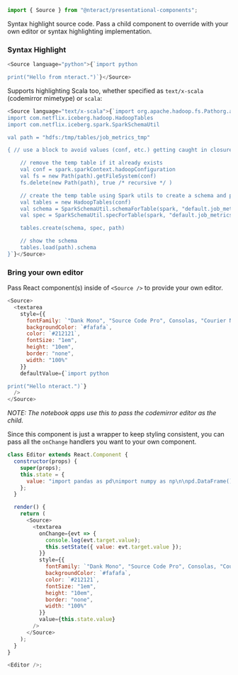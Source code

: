 ```jsx static
import { Source } from "@nteract/presentational-components";
```

Syntax highlight source code. Pass a child component to override with your own editor or syntax highlighting implementation.

### Syntax Highlight

```js
<Source language="python">{`import python

print("Hello from nteract.")`}</Source>
```

Supports highlighting Scala too, whether specified as `text/x-scala` (codemirror mimetype) or `scala`:

```js
<Source language="text/x-scala">{`import org.apache.hadoop.fs.Pathorg.apa
import com.netflix.iceberg.hadoop.HadoopTables
import com.netflix.iceberg.spark.SparkSchemaUtil

val path = "hdfs:/tmp/tables/job_metrics_tmp"

{ // use a block to avoid values (conf, etc.) getting caught in closures

    // remove the temp table if it already exists
    val conf = spark.sparkContext.hadoopConfiguration
    val fs = new Path(path).getFileSystem(conf)
    fs.delete(new Path(path), true /* recursive */ )

    // create the temp table using Spark utils to create a schema and partition spec
    val tables = new HadoopTables(conf)
    val schema = SparkSchemaUtil.schemaForTable(spark, "default.job_metrics")
    val spec = SparkSchemaUtil.specForTable(spark, "default.job_metrics")

    tables.create(schema, spec, path)

    // show the schema
    tables.load(path).schema
}`}</Source>
```

### Bring your own editor

Pass React component(s) inside of `<Source />` to provide your own editor.

```js
<Source>
  <textarea
    style={{
      fontFamily: `"Dank Mono", "Source Code Pro", Consolas, "Courier New", Courier,  monospace`,
      backgroundColor: `#fafafa`,
      color: `#212121`,
      fontSize: "1em",
      height: "10em",
      border: "none",
      width: "100%"
    }}
    defaultValue={`import python

print("Hello nteract.")`}
  />
</Source>
```

_NOTE: The notebook apps use this to pass the codemirror editor as the child._

Since this component is just a wrapper to keep styling consistent, you can pass all the `onChange` handlers you want to your own component.

```js
class Editor extends React.Component {
  constructor(props) {
    super(props);
    this.state = {
      value: "import pandas as pd\nimport numpy as np\n\npd.DataFrame()"
    };
  }

  render() {
    return (
      <Source>
        <textarea
          onChange={evt => {
            console.log(evt.target.value);
            this.setState({ value: evt.target.value });
          }}
          style={{
            fontFamily: `"Dank Mono", "Source Code Pro", Consolas, "Courier New", Courier,  monospace`,
            backgroundColor: `#fafafa`,
            color: `#212121`,
            fontSize: "1em",
            height: "10em",
            border: "none",
            width: "100%"
          }}
          value={this.state.value}
        />
      </Source>
    );
  }
}

<Editor />;
```
